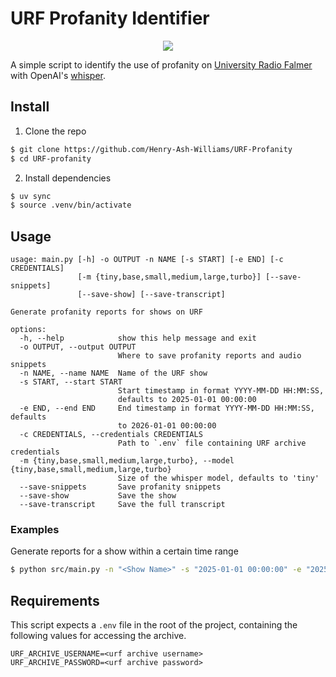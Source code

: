 # URF Profanity Identifier


<p align="center">
  <img src="https://external-content.duckduckgo.com/iu/?u=https%3A%2F%2Fmedia.tenor.com%2F7R0cugwI7k0AAAAC%2Fwatch-your-mouth-watch-your-profanity.gif&f=1&nofb=1&ipt=1d1d3ff67810bcb19216eba0dadc6425e66fa0b241e5329c01cac3df1545cf53" alt-text="watch yo profanity"/>
</p>


A simple script to identify the use of profanity on [University Radio Falmer](https://www.urfonline.com/) with OpenAI's [whisper](https://github.com/openai/whisper). 

## Install 

1. Clone the repo 

```sh
$ git clone https://github.com/Henry-Ash-Williams/URF-Profanity
$ cd URF-profanity
```

2. Install dependencies 

```sh
$ uv sync
$ source .venv/bin/activate 
``` 

## Usage 

```
usage: main.py [-h] -o OUTPUT -n NAME [-s START] [-e END] [-c CREDENTIALS]
               [-m {tiny,base,small,medium,large,turbo}] [--save-snippets]
               [--save-show] [--save-transcript]

Generate profanity reports for shows on URF

options:
  -h, --help            show this help message and exit
  -o OUTPUT, --output OUTPUT
                        Where to save profanity reports and audio snippets
  -n NAME, --name NAME  Name of the URF show
  -s START, --start START
                        Start timestamp in format YYYY-MM-DD HH:MM:SS,
                        defaults to 2025-01-01 00:00:00
  -e END, --end END     End timestamp in format YYYY-MM-DD HH:MM:SS, defaults
                        to 2026-01-01 00:00:00
  -c CREDENTIALS, --credentials CREDENTIALS
                        Path to `.env` file containing URF archive credentials
  -m {tiny,base,small,medium,large,turbo}, --model {tiny,base,small,medium,large,turbo}
                        Size of the whisper model, defaults to 'tiny'
  --save-snippets       Save profanity snippets
  --save-show           Save the show
  --save-transcript     Save the full transcript
```

### Examples 

Generate reports for a show within a certain time range

```sh
$ python src/main.py -n "<Show Name>" -s "2025-01-01 00:00:00" -e "2025-06-01 00:00:00" -o "/path/to/reports"
``` 

## Requirements 

This script expects a `.env` file in the root of the project, containing the following values for accessing the archive. 

```
URF_ARCHIVE_USERNAME=<urf archive username>
URF_ARCHIVE_PASSWORD=<urf archive password>
```

